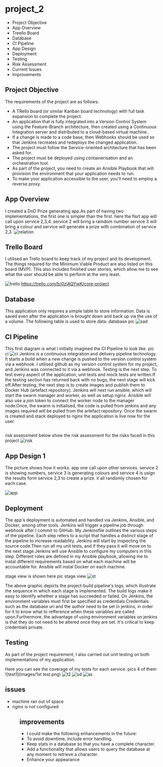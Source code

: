 # project_2


<ul>
  <li>Project Objective</li>
<li>App Overview</li>
<li>Treello Board</li>
<li>Database</li>
<li>CI Pipeline</li>
<li>App Design</li>
  <li>Deployment</li>
<li>Testing</li>
  <li>Risk Assessment</li>
<li>Current Issues</li>
<li>Improvements</li>
</ul>

## Project Objective

The requirements of the project are as follows:
<ul>
<li>A TRello board (or similar Kanban board technology) with full task expansion to complete the project.</li>
<li>An application that is fully integrated into a Version Control System using the Feature-Branch architecture, then created using a Continuous Integration server and distributed to a cloud-based virtual machine..</li>
<li>If a change is made to a code base, then Webhooks should be used so that Jenkins recreates and redeploys the changed application.</li>
<li>The project must follow the Service-oriented architecture that has been asked for.</li>
<li>The project must be deployed using containerisation and an orchestration tool.</li>
<li>As part of the project, you need to create an Ansible Playbook that will provision the environment that your application needs to run.</li>
<li>To make your application accessible to the user, you'll need to employ a reverse proxy.</li>
</ul>

## App Overview
I created a DnD Prize generating app.As part of having two implementations, the first one is simpler than the first. here the fisrt app will call upon service 2,3,4. service 2 will bring a ramdom number service 3 will bring a colour and service will generate a prize with combination of service 2,3.
![relation](https://camo.githubusercontent.com/4cbf75cf12104d7c32bb628ad0075e33fdeecab56e208cc4cb199d42d519ba88/68747470733a2f2f696d6775722e636f6d2f324747444f67382e6a7067)

## Trello Board

I utilised an Trello board to keep track of my project and its development. The things required for the Minimum Viable Product are also listed on this board (MVP). This also includes finished user stories, which allow me to see what the user should be able to perform at the very least.

![trello](images/trello.png)
https://trello.com/b/0zlAQYwK/core-project

## Database

This application only requires a simple table to store information. Data is saved even after the application is brought down and back up via the use of a volume. The following table is used to store data:
database pic
![sad](images/Untitled.png)

## CI Pipeline  
This first diagram is what I initially imagined the CI Pipeline to look like. 
pic ci
![ci](images/ci.png)
Jenkins is a continuous integration and delivery pipeline technology. It starts a build when a new change is pushed to the version control system via a webhook. I utilised github as my version control system for my project, and Jenkins was connected to it via a webhook. Testing is the next step. To test every aspect of the application, unit tests and mock tests are written.If the testing section has returned back with no bugs, the next stage will kick off.After testing, the next step is to create images and publish them to Docker Hub (artefact repository). Jenkins will next run ansible, which will start the swarm manager and worker, as well as setup nginx. Ansible will also use a join token to connect the worker node to the manager node.Once, the swarm is initialised, the code is pulled from jenkins and any images required will be pulled from the artefact repository. Once the swarm is created and stack deployed to nginx the application is live now for the user.


##
risk assessment
below show the risk assessment for the risks faced in this project
![risk](https://camo.githubusercontent.com/a6b5bdd2b3992baddcc17ef8fbcecf820c550a4ae2de5020fb3aa7590a67fed9/68747470733a2f2f696d6775722e636f6d2f364765394468652e6a7067)
##  App Design 1


The picture shows how it works. app one call upon other services. service 2 is showing numbers, service 3 is generating colours and service 4 is usign the results form service 2,3 to create a prize. it all randomly chosen for each case.

![app](https://github.com/kaziimtiaz29/project_2/blob/master/images/front%20end.png)



## Deployment
The app's deployment is automated and handled via Jenkins, Ansible, and Docker, among other tools. Jenkins will trigger a pipeline job through webhook after I commit to GitHub. My Jenkinsfile outlines the various steps of the pipeline. Each step refers to a script that handles a distinct stage of the pipeline to increase readability. Jenkins will start by inspecting the source code.Then run all my unit tests, and if they pass it will move on to the next stage.Jenkins will use Ansible to configure my computers in this step. Different roles are defined in my Ansible playbook, allowing me to instal different requirements based on what each machine will be accountable for. Ansible will instal Docker on each machine.

stage view is shown here
pic stage view
![st](https://github.com/kaziimtiaz29/project_2/blob/master/images/stage%20view.png)

The above graphic depicts the project-build pipeline's logs, which illustrate the sequence in which each stage is implemented. The build logs make it easy to identify whether a stage has succeeded or failed. On Jenkins, the environment variables must first be specified as credentials.Credentials such as the database uri and the author need to be set in jenkins, in order for it to know what to refference when these variables are called upon.Furthermore, the advantage of using environment variables on jenkins is that they do not need to be altered once they are set. It's critical to keep credentials private.

## Testing 

As part of the project requirement, I also carried out unit testing on both implementations of my application.

Here you can see the coverage of my tests for each service.
pics 4 of them
![test1](images/1st test.png)
![t2](https://github.com/kaziimtiaz29/project_2/blob/master/images/2nd%20test.png)
![sd](https://github.com/kaziimtiaz29/project_2/blob/master/images/3rd%20test.png)
![as](https://github.com/kaziimtiaz29/project_2/blob/master/images/4th%20test.png)


## issues

<ul>
<li> machine ran out of space
<li> nginx is not configured
<ul>
  
## improvements

<ul>
<li>I could make the following enhancements in the future:
<li>To avoid downtime, include error handling.
<li>Keep stats in a database so that you have a complete character.
<li>Add a functionality that allows users to query the database at any moment to retrieve a character.
<li>Enhance your appearance
<ul>
  




